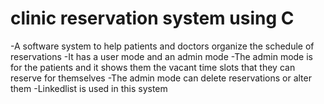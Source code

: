# clinic reservation system using C

-A software system to help patients and doctors organize the schedule of reservations
-It has a user mode and an admin mode
-The admin mode is for the patients and it shows them the vacant time slots that they can reserve for themselves
-The admin mode can delete reservations or alter them
-Linkedlist is used in this system
